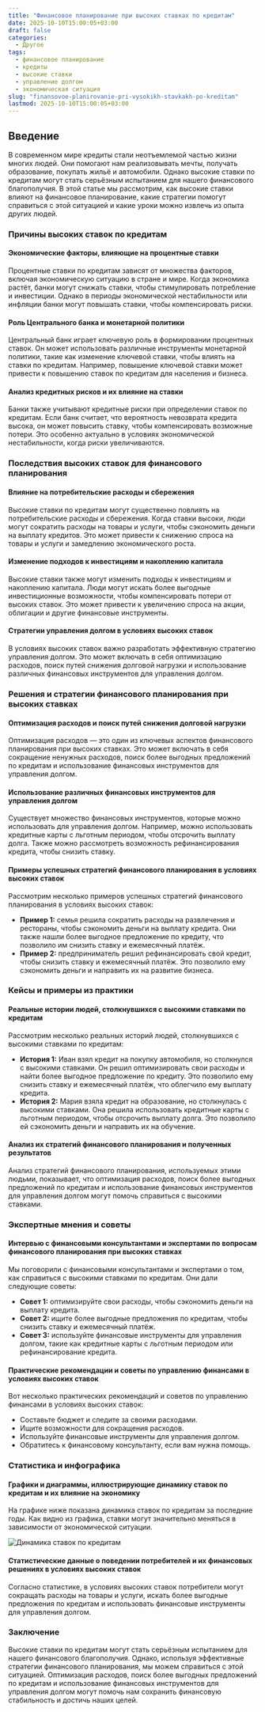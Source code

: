 ```yaml
---
title: "Финансовое планирование при высоких ставках по кредитам"
date: 2025-10-10T15:00:05+03:00
draft: false
categories:
  - Другое
tags:
  - финансовое планирование
  - кредиты
  - высокие ставки
  - управление долгом
  - экономическая ситуация
slug: "finansovoe-planirovanie-pri-vysokikh-stavkakh-po-kreditam"
lastmod: 2025-10-10T15:00:05+03:00
---
```


## Введение

В современном мире кредиты стали неотъемлемой частью жизни многих людей. Они помогают нам реализовывать мечты, получать образование, покупать жильё и автомобили. Однако высокие ставки по кредитам могут стать серьёзным испытанием для нашего финансового благополучия. В этой статье мы рассмотрим, как высокие ставки влияют на финансовое планирование, какие стратегии помогут справиться с этой ситуацией и какие уроки можно извлечь из опыта других людей.

### Причины высоких ставок по кредитам

#### Экономические факторы, влияющие на процентные ставки

Процентные ставки по кредитам зависят от множества факторов, включая экономическую ситуацию в стране и мире. Когда экономика растёт, банки могут снижать ставки, чтобы стимулировать потребление и инвестиции. Однако в периоды экономической нестабильности или инфляции банки могут повышать ставки, чтобы компенсировать риски.

#### Роль Центрального банка и монетарной политики

Центральный банк играет ключевую роль в формировании процентных ставок. Он может использовать различные инструменты монетарной политики, такие как изменение ключевой ставки, чтобы влиять на ставки по кредитам. Например, повышение ключевой ставки может привести к повышению ставок по кредитам для населения и бизнеса.

#### Анализ кредитных рисков и их влияние на ставки

Банки также учитывают кредитные риски при определении ставок по кредитам. Если банк считает, что вероятность невозврата кредита высока, он может повысить ставку, чтобы компенсировать возможные потери. Это особенно актуально в условиях экономической нестабильности, когда риски увеличиваются.

### Последствия высоких ставок для финансового планирования

#### Влияние на потребительские расходы и сбережения

Высокие ставки по кредитам могут существенно повлиять на потребительские расходы и сбережения. Когда ставки высоки, люди могут сократить расходы на товары и услуги, чтобы сэкономить деньги на выплату кредитов. Это может привести к снижению спроса на товары и услуги и замедлению экономического роста.

#### Изменение подходов к инвестициям и накоплению капитала

Высокие ставки также могут изменить подходы к инвестициям и накоплению капитала. Люди могут искать более выгодные инвестиционные возможности, чтобы компенсировать потери от высоких ставок. Это может привести к увеличению спроса на акции, облигации и другие финансовые инструменты.

#### Стратегии управления долгом в условиях высоких ставок

В условиях высоких ставок важно разработать эффективную стратегию управления долгом. Это может включать в себя оптимизацию расходов, поиск путей снижения долговой нагрузки и использование различных финансовых инструментов для управления долгом.

### Решения и стратегии финансового планирования при высоких ставках

#### Оптимизация расходов и поиск путей снижения долговой нагрузки

Оптимизация расходов — это один из ключевых аспектов финансового планирования при высоких ставках. Это может включать в себя сокращение ненужных расходов, поиск более выгодных предложений по кредитам и использование финансовых инструментов для управления долгом.

#### Использование различных финансовых инструментов для управления долгом

Существует множество финансовых инструментов, которые можно использовать для управления долгом. Например, можно использовать кредитные карты с льготным периодом, чтобы отсрочить выплату долга. Также можно рассмотреть возможность рефинансирования кредита, чтобы снизить ставку.

#### Примеры успешных стратегий финансового планирования в условиях высоких ставок

Рассмотрим несколько примеров успешных стратегий финансового планирования в условиях высоких ставок:

- **Пример 1:** семья решила сократить расходы на развлечения и рестораны, чтобы сэкономить деньги на выплату кредита. Они также нашли более выгодное предложение по кредиту, что позволило им снизить ставку и ежемесячный платёж.
- **Пример 2:** предприниматель решил рефинансировать свой кредит, чтобы снизить ставку и ежемесячный платёж. Это позволило ему сэкономить деньги и направить их на развитие бизнеса.

### Кейсы и примеры из практики

#### Реальные истории людей, столкнувшихся с высокими ставками по кредитам

Рассмотрим несколько реальных историй людей, столкнувшихся с высокими ставками по кредитам:

- **История 1:** Иван взял кредит на покупку автомобиля, но столкнулся с высокими ставками. Он решил оптимизировать свои расходы и найти более выгодное предложение по кредиту. Это позволило ему снизить ставку и ежемесячный платёж, что облегчило ему выплату кредита.
- **История 2:** Мария взяла кредит на образование, но столкнулась с высокими ставками. Она решила использовать кредитные карты с льготным периодом, чтобы отсрочить выплату долга. Это позволило ей сэкономить деньги и направить их на обучение.

#### Анализ их стратегий финансового планирования и полученных результатов

Анализ стратегий финансового планирования, используемых этими людьми, показывает, что оптимизация расходов, поиск более выгодных предложений по кредитам и использование финансовых инструментов для управления долгом могут помочь справиться с высокими ставками.

### Экспертные мнения и советы

#### Интервью с финансовыми консультантами и экспертами по вопросам финансового планирования при высоких ставках

Мы поговорили с финансовыми консультантами и экспертами о том, как справиться с высокими ставками по кредитам. Они дали следующие советы:

- **Совет 1:** оптимизируйте свои расходы, чтобы сэкономить деньги на выплату кредита.
- **Совет 2:** ищите более выгодные предложения по кредитам, чтобы снизить ставку и ежемесячный платёж.
- **Совет 3:** используйте финансовые инструменты для управления долгом, такие как кредитные карты с льготным периодом или рефинансирование кредита.

#### Практические рекомендации и советы по управлению финансами в условиях высоких ставок

Вот несколько практических рекомендаций и советов по управлению финансами в условиях высоких ставок:

- Составьте бюджет и следите за своими расходами.
- Ищите возможности для сокращения расходов.
- Используйте финансовые инструменты для управления долгом.
- Обратитесь к финансовому консультанту, если вам нужна помощь.

### Статистика и инфографика

#### Графики и диаграммы, иллюстрирующие динамику ставок по кредитам и их влияние на экономику

На графике ниже показана динамика ставок по кредитам за последние годы. Как видно из графика, ставки могут значительно меняться в зависимости от экономической ситуации.

![Динамика ставок по кредитам](https://example.com/image)

#### Статистические данные о поведении потребителей и их финансовых решениях в условиях высоких ставок

Согласно статистике, в условиях высоких ставок потребители могут сокращать расходы на товары и услуги, искать более выгодные предложения по кредитам и использовать финансовые инструменты для управления долгом.

### Заключение

Высокие ставки по кредитам могут стать серьёзным испытанием для нашего финансового благополучия. Однако, используя эффективные стратегии финансового планирования, мы можем справиться с этой ситуацией. Оптимизация расходов, поиск более выгодных предложений по кредитам и использование финансовых инструментов для управления долгом могут помочь нам сохранить финансовую стабильность и достичь наших целей.

